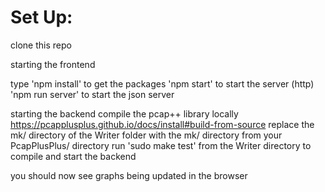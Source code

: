 # Set Up:

clone this repo

starting the frontend

type 'npm install' to get the packages
'npm start' to start the server (http)
'npm run server' to start the json server 

starting the backend
compile the pcap++ library locally https://pcapplusplus.github.io/docs/install#build-from-source
replace the mk/ directory of the Writer folder with the mk/ directory from your PcapPlusPlus/ directory
run 'sudo make test' from the Writer directory to compile and start the backend

you should now see graphs being updated in the browser
